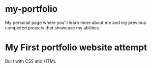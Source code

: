 # my-portfolio
My personal page where you'll learn more about me and my previous completed projects that showcase my abilities.

# My First portfolio website attempt
Built with CSS and HTML
